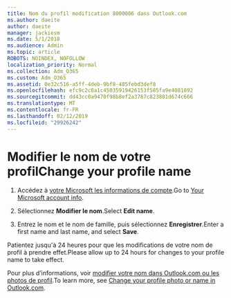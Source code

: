 ```yaml
---
title: Nom du profil modification 8000006 dans Outlook.com
ms.author: daeite
author: daeite
manager: jackiesm
ms.date: 5/1/2018
ms.audience: Admin
ms.topic: article
ROBOTS: NOINDEX, NOFOLLOW
localization_priority: Normal
ms.collection: Adm_O365
ms.custom: Adm_O365
ms.assetid: 0e32c516-a5ff-4deb-9bf8-485febd3def8
ms.openlocfilehash: efc9c2c8a1c45035919426153f585fa9e4081092
ms.sourcegitcommit: dd43cc0a9470f98b8ef2a3787c823801d674c666
ms.translationtype: MT
ms.contentlocale: fr-FR
ms.lasthandoff: 02/12/2019
ms.locfileid: "29926242"
---
```

# <a name="change-your-profile-name"></a><span data-ttu-id="605dd-102">Modifier le nom de votre profil</span><span class="sxs-lookup"><span data-stu-id="605dd-102">Change your profile name</span></span>

1. <span data-ttu-id="605dd-103">Accédez à [votre Microsoft les informations de compte](https://go.microsoft.com/fwlink/p/?linkid=860841).</span><span class="sxs-lookup"><span data-stu-id="605dd-103">Go to [Your Microsoft account info](https://go.microsoft.com/fwlink/p/?linkid=860841).</span></span>
    
2. <span data-ttu-id="605dd-104">Sélectionnez **Modifier le nom**.</span><span class="sxs-lookup"><span data-stu-id="605dd-104">Select **Edit name**.</span></span> 
    
3. <span data-ttu-id="605dd-105">Entrez le nom et le nom de famille, puis sélectionnez **Enregistrer**.</span><span class="sxs-lookup"><span data-stu-id="605dd-105">Enter a first name and last name, and select **Save**.</span></span> 
    
<span data-ttu-id="605dd-106">Patientez jusqu'à 24 heures pour que les modifications de votre nom de profil à prendre effet.</span><span class="sxs-lookup"><span data-stu-id="605dd-106">Please allow up to 24 hours for changes to your profile name to take effect.</span></span>
  
<span data-ttu-id="605dd-107">Pour plus d’informations, voir [modifier votre nom dans Outlook.com ou les photos de profil](https://go.microsoft.com/fwlink/?linkid=873110).</span><span class="sxs-lookup"><span data-stu-id="605dd-107">To learn more, see [Change your profile photo or name in Outlook.com](https://go.microsoft.com/fwlink/?linkid=873110).</span></span>
  

